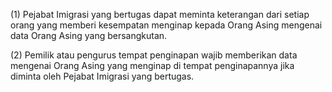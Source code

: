 (1) Pejabat Imigrasi yang bertugas dapat meminta keterangan dari setiap orang yang memberi kesempatan menginap kepada Orang Asing mengenai data Orang Asing yang bersangkutan.

(2) Pemilik atau pengurus tempat penginapan wajib memberikan data mengenai Orang Asing yang menginap di tempat penginapannya jika diminta oleh Pejabat Imigrasi yang bertugas.